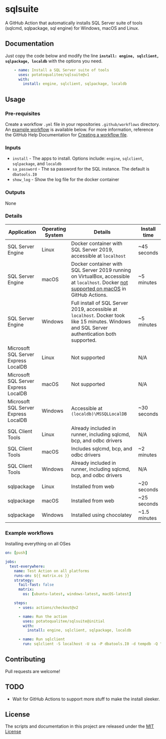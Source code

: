 # sqlsuite
A GitHub Action that automatically installs SQL Server suite of tools (sqlcmd, sqlpackage, sql engine) for Windows, macOS and Linux.

## Documentation

Just copy the code below and modify the line **`install: engine, sqlclient, sqlpackage, localdb`** with the options you need.

```yaml
    - name: Install a SQL Server suite of tools
      uses: potatoqualitee/sqlsuite@v1
      with:
        install: engine, sqlclient, sqlpackage, localdb
```

## Usage

### Pre-requisites

Create a workflow `.yml` file in your repositories `.github/workflows` directory. An [example workflow](#example-workflow) is available below. For more information, reference the GitHub Help Documentation for [Creating a workflow file](https://help.github.com/en/articles/configuring-a-workflow#creating-a-workflow-file).

### Inputs

* `install` - The apps to install. Options include: `engine`, `sqlclient`, `sqlpackage`, and `localdb`
* `sa_password` - The sa password for the SQL instance. The default is `dbatools.I0`
* `show_log` - Show the log file for the docker container

### Outputs

None

### Details

| Application | Operating System | Details | Install time |
| -------------- | --------------------------------------------------------------------------------------------------------------------------------------------------------------- | ------------------------------------ | ------------- |
| SQL Server Engine | Linux | Docker container with SQL Server 2019, accessible at `localhost` | ~45 seconds |
| SQL Server Engine | macOS | Docker container with SQL Server 2019 running on VirtualBox, accessible at `localhost`. Docker [not supported on macOS](https://github.community/t/why-is-docker-not-installed-on-macos/17017) in GitHub Actions. | ~5 minutes |
| SQL Server Engine | Windows | Full install of SQL Server 2019, accessible at `localhost`. Docker took like 15 minutes. Windows and SQL Server authentication both supported. | ~5 minutes |
| Microsoft SQL Server Express LocalDB | Linux | Not supported | N/A |
| Microsoft SQL Server Express LocalDB | macOS | Not supported | N/A |
| Microsoft SQL Server Express LocalDB | Windows | Accessible at `(localdb)\MSSQLLocalDB` | ~30 seconds |
| SQL Client Tools | Linux | Already included in runner, including sqlcmd, bcp, and odbc drivers | N/A |
| SQL Client Tools | macOS | Includes sqlcmd, bcp, and odbc drivers | ~2 minutes |
| SQL Client Tools | Windows | Already included in runner, including sqlcmd, bcp, and odbc drivers | N/A |
| sqlpackage | Linux | Installed from web | ~20 seconds |
| sqlpackage | macOS | Installed from web | ~25 seconds |
| sqlpackage | Windows | Installed using chocolatey | ~1.5 minutes |


### Example workflows

Installing everything on all OSes

```yaml
on: [push]

jobs:
  test-everywhere:
    name: Test Action on all platforms
    runs-on: ${{ matrix.os }}
    strategy:
      fail-fast: false
      matrix:
        os: [ubuntu-latest, windows-latest, macOS-latest]

    steps:
      - uses: actions/checkout@v2

      - name: Run the action
        uses: potatoqualitee/sqlsuite@initial
        with:
          install: engine, sqlclient, sqlpackage, localdb

      - name: Run sqlclient
        run: sqlclient -S localhost -U sa -P dbatools.I0 -d tempdb -Q "SELECT @@version;"
```

## Contributing
Pull requests are welcome!

## TODO
* Wait for GitHub Actions to support more stuff to make the install sleeker. 

## License
The scripts and documentation in this project are released under the [MIT License](LICENSE)

